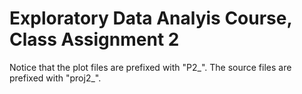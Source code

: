 # Exploratory Data Analyis Course, Class Assignment 2
Notice that the plot files are prefixed with "P2_".  The source files are prefixed with "proj2_".
